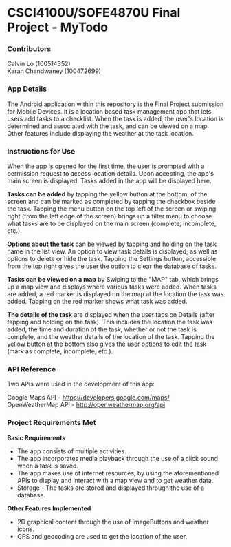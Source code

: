 # CSCI4100U/SOFE4870U Final Project - MyTodo

### Contributors
Calvin Lo (100514352) <br />
Karan Chandwaney (100472699)

### App Details
The Android application within this repository is the Final Project submission for Mobile Devices. It is a location based task management app that lets users add tasks to a checklist. When the task is added, the user's location is determined and associated with the task, and can be viewed on a map. Other features include displaying the weather at the task location.

### Instructions for Use
When the app is opened for the first time, the user is prompted with a permission request to access location details. Upon accepting, the app's main screen is displayed. Tasks added in the app will be displayed here.

**Tasks can be added** by tapping the yellow button at the bottom, of the screen and can be marked as completed by tapping the checkbox beside the task. Tapping the menu button on the top left of the screen or swiping right (from the left edge of the screen) brings up a filter menu to choose what tasks are to be displayed on the main screen (complete, incomplete, etc.).

**Options about the task** can be viewed by tapping and holding on the task name in the list view. An option to view task details is displayed, as well as options to delete or hide the task. Tapping the Settings button, accessible from the top right gives the user the option to clear the database of tasks.

**Tasks can be viewed on a map** by Swiping to the "MAP" tab, which brings up a map view and displays where various tasks were added. When tasks are added, a red marker is displayed on the map at the location the task was added. Tapping on the red marker shows what task was added.

**The details of the task** are displayed when the user taps on Details (after tapping and holding on the task). This includes the location the task was added, the time and duration of the task, whether or not the task is complete, and the weather details of the location of the task. Tapping the yellow button at the bottom also gives the user options to edit the task (mark as complete, incomplete, etc.).

### API Reference
Two APIs were used in the development of this app:

Google Maps API - https://developers.google.com/maps/ <br />
OpenWeatherMap API - http://openweathermap.org/api

### Project Requirements Met
**Basic Requirements**
* The app consists of multiple activities.
* The app incorporates media playback through the use of a click sound when a task is saved.
* The app makes use of internet resources, by using the aforementioned APIs to display and interact with a map view and to get weather data.
* Storage - The tasks are stored and displayed through the use of a database.

**Other Features Implemented**
* 2D graphical content through the use of ImageButtons and weather icons.
* GPS and geocoding are used to get the location of the user.
